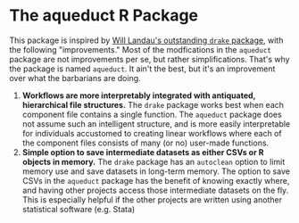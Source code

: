 # The aqueduct R Package

This package is inspired by [Will Landau's outstanding `drake` package](https://github.com/ropensci/drake),
with the following "improvements." Most of the modfications in the `aqueduct` package are not improvements per se,
but rather simplifications. That's why the package is named `aqueduct`. It ain't the best,
but it's an improvement over what the barbarians are doing.

1. **Workflows are more interpretably integrated with antiquated, hierarchical file structures.**
   The `drake` package works best when each component file
   contains a single function. The `aqueduct` package does not assume such an intelligent structure,
   and is more easily interpretable for individuals accustomed to creating linear workflows where each of the component files consists of many (or no) user-made
   functions.
2. **Simple option to save intermediate datasets as either CSVs or R objects in memory.**
   The `drake` package
   has an `autoclean` option to limit memory use and save datasets in long-term memory. The option to save
   CSVs in the `aqueduct` package has the benefit of knowing exactly where, and having other projects access
   those intermediate datasets on the fly. This is especially helpful if the other projects are written using
   another statistical software (e.g. Stata)
